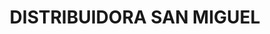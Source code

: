 ---
title: "DISTRIBUIDORA SAN MIGUEL"
url: /socorro/distribuidora-san-miguel/
shop: Lebensmittel
---